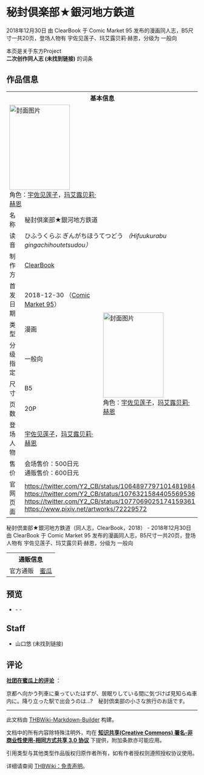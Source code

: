 # 秘封倶楽部★銀河地方鉄道

<!-- source html: G:\repos\THBWiki-Markdown-Builder\THBWikiMarkdown\Temp\main\a\ac\ns0%3A%E7%A7%98%E5%B0%81%E5%80%B6%E6%A5%BD%E9%83%A8%E2%98%85%E9%8A%80%E6%B2%B3%E5%9C%B0%E6%96%B9%E9%89%84%E9%81%93.html -->

2018年12月30日 由 ClearBook 于 Comic Market 95 发布的漫画同人志，B5尺寸一共20页，登场人物有 宇佐见莲子、玛艾露贝莉·赫恩，分级为 一般向

本页是关于东方Project  
 **二次创作同人志 (未找到链接)** 的词条

## 作品信息

<table><tbody><tr><th colspan="3">基本信息</th></tr><tr><td class="cover-artwork-mobile" colspan="2"><a href="./文件-秘封倶楽部★銀河地方鉄道封面.png.md" class="image" title="封面图片"><img alt="封面图片" src="https://upload.thwiki.cc/thumb/e/e6/%E7%A7%98%E5%B0%81%E5%80%B6%E6%A5%BD%E9%83%A8%E2%98%85%E9%8A%80%E6%B2%B3%E5%9C%B0%E6%96%B9%E9%89%84%E9%81%93%E5%B0%81%E9%9D%A2.png/159px-%E7%A7%98%E5%B0%81%E5%80%B6%E6%A5%BD%E9%83%A8%E2%98%85%E9%8A%80%E6%B2%B3%E5%9C%B0%E6%96%B9%E9%89%84%E9%81%93%E5%B0%81%E9%9D%A2.png" decoding="async" loading="lazy" width="159" height="224" srcset="https://upload.thwiki.cc/thumb/e/e6/%E7%A7%98%E5%B0%81%E5%80%B6%E6%A5%BD%E9%83%A8%E2%98%85%E9%8A%80%E6%B2%B3%E5%9C%B0%E6%96%B9%E9%89%84%E9%81%93%E5%B0%81%E9%9D%A2.png/238px-%E7%A7%98%E5%B0%81%E5%80%B6%E6%A5%BD%E9%83%A8%E2%98%85%E9%8A%80%E6%B2%B3%E5%9C%B0%E6%96%B9%E9%89%84%E9%81%93%E5%B0%81%E9%9D%A2.png 1.5x, https://upload.thwiki.cc/thumb/e/e6/%E7%A7%98%E5%B0%81%E5%80%B6%E6%A5%BD%E9%83%A8%E2%98%85%E9%8A%80%E6%B2%B3%E5%9C%B0%E6%96%B9%E9%89%84%E9%81%93%E5%B0%81%E9%9D%A2.png/317px-%E7%A7%98%E5%B0%81%E5%80%B6%E6%A5%BD%E9%83%A8%E2%98%85%E9%8A%80%E6%B2%B3%E5%9C%B0%E6%96%B9%E9%89%84%E9%81%93%E5%B0%81%E9%9D%A2.png 2x" data-file-width="600" data-file-height="847"></a><div class="cover-char">角色：<a href="./宇佐见莲子.md" title="宇佐见莲子">宇佐见莲子</a>，<a href="./玛艾露贝莉·赫恩.md" title="玛艾露贝莉·赫恩">玛艾露贝莉·赫恩</a></div></td>
</tr><tr><td class="label">名称</td><td colspan="2"> 秘封倶楽部★銀河地方鉄道 </td></tr><tr><td class="label">读音</td><td colspan="2"> ひふうくらぶ ぎんがちほうてつどう <i>（Hifuukurabu gingachihoutetsudou）</i> </td></tr><tr><td class="label">制作方</td><td><a href="./ClearBook.md" title="ClearBook">ClearBook</a></td><td class="cover-artwork" rowspan="8" style="min-width:224px;"><a href="./文件-秘封倶楽部★銀河地方鉄道封面.png.md" class="image" title="封面图片"><img alt="封面图片" src="https://upload.thwiki.cc/thumb/e/e6/%E7%A7%98%E5%B0%81%E5%80%B6%E6%A5%BD%E9%83%A8%E2%98%85%E9%8A%80%E6%B2%B3%E5%9C%B0%E6%96%B9%E9%89%84%E9%81%93%E5%B0%81%E9%9D%A2.png/159px-%E7%A7%98%E5%B0%81%E5%80%B6%E6%A5%BD%E9%83%A8%E2%98%85%E9%8A%80%E6%B2%B3%E5%9C%B0%E6%96%B9%E9%89%84%E9%81%93%E5%B0%81%E9%9D%A2.png" decoding="async" loading="lazy" width="159" height="224" srcset="https://upload.thwiki.cc/thumb/e/e6/%E7%A7%98%E5%B0%81%E5%80%B6%E6%A5%BD%E9%83%A8%E2%98%85%E9%8A%80%E6%B2%B3%E5%9C%B0%E6%96%B9%E9%89%84%E9%81%93%E5%B0%81%E9%9D%A2.png/238px-%E7%A7%98%E5%B0%81%E5%80%B6%E6%A5%BD%E9%83%A8%E2%98%85%E9%8A%80%E6%B2%B3%E5%9C%B0%E6%96%B9%E9%89%84%E9%81%93%E5%B0%81%E9%9D%A2.png 1.5x, https://upload.thwiki.cc/thumb/e/e6/%E7%A7%98%E5%B0%81%E5%80%B6%E6%A5%BD%E9%83%A8%E2%98%85%E9%8A%80%E6%B2%B3%E5%9C%B0%E6%96%B9%E9%89%84%E9%81%93%E5%B0%81%E9%9D%A2.png/317px-%E7%A7%98%E5%B0%81%E5%80%B6%E6%A5%BD%E9%83%A8%E2%98%85%E9%8A%80%E6%B2%B3%E5%9C%B0%E6%96%B9%E9%89%84%E9%81%93%E5%B0%81%E9%9D%A2.png 2x" data-file-width="600" data-file-height="847"></a><div class="cover-char">角色：<a href="./宇佐见莲子.md" title="宇佐见莲子">宇佐见莲子</a>，<a href="./玛艾露贝莉·赫恩.md" title="玛艾露贝莉·赫恩">玛艾露贝莉·赫恩</a></div></td>
</tr><tr><td class="label">首发日期</td><td>2018-12-30&#160;（<a href="/展会作品列表?e=Comic+Market%2395">Comic Market 95</a>）</td></tr><tr><td class="label">类型</td><td>漫画</td></tr><tr><td class="label">分级指定</td><td>一般向</td></tr><tr><td class="label">尺寸</td><td>B5</td></tr><tr><td class="label">页数</td><td>20P</td></tr><tr><td class="label">登场人物</td><td><a href="./宇佐见莲子.md" title="宇佐见莲子">宇佐见莲子</a>，<a href="./玛艾露贝莉·赫恩.md" title="玛艾露贝莉·赫恩">玛艾露贝莉·赫恩</a></td></tr><tr><td class="label">售价</td><td>会场售价：500日元<br>通贩售价：600日元</td></tr>
<tr><td class="label">官网页面</td><td colspan="2"><a rel="nofollow" class="external free" href="https://twitter.com/Y2_CB/status/1064897797101481984">https://twitter.com/Y2_CB/status/1064897797101481984</a><br><a rel="nofollow" class="external free" href="https://twitter.com/Y2_CB/status/1076321584405569536">https://twitter.com/Y2_CB/status/1076321584405569536</a><br><a rel="nofollow" class="external free" href="https://twitter.com/Y2_CB/status/1077069025174159361">https://twitter.com/Y2_CB/status/1077069025174159361</a><br><a rel="nofollow" class="external free" href="https://www.pixiv.net/artworks/72229572">https://www.pixiv.net/artworks/72229572</a></td></tr></tbody></table>

秘封倶楽部★銀河地方鉄道（同人志，ClearBook，2018） - 2018年12月30日 由 ClearBook 于 Comic Market 95 发布的漫画同人志，B5尺寸一共20页，登场人物有 宇佐见莲子、玛艾露贝莉·赫恩，分级为 一般向

<table><tbody><tr><th colspan="3">通贩信息</th></tr><tr><td class="label">官方通贩</td><td colspan="2"><a rel="nofollow" class="external text" href="https://www.melonbooks.co.jp/detail/detail.php?product_id=441777">蜜瓜</a></td></tr></tbody></table>



## 预览
- [](./文件-秘封倶楽部★銀河地方鉄道预览图1.jpg.md)- [](./文件-秘封倶楽部★銀河地方鉄道预览图2.jpg.md)- [](./文件-秘封倶楽部★銀河地方鉄道预览图3.jpg.md)


## Staff
- 山口悠 (未找到链接)


## 评论

  
 **[社团在蜜瓜上的评论](https://www.melonbooks.co.jp/detail/detail.php?product_id=441777)** ：  

京都へ向かう列車に乗っていたはずが、居眠りしている間に気づけば見知らぬ車内に。降り立った駅で出会うのは…?　秘封倶楽部の小さな旅行のお話です。
  


  
  

  





---

此文档由 [THBWiki-Markdown-Builder](https://github.com/Delsin-Yu/THBWiki-Markdown-Builder) 构建。

文档中的所有内容除特殊注明外，均在 [**知识共享(Creative Commons) 署名-非商业性使用-相同方式共享 3.0 协议**](https://creativecommons.org/licenses/by-sa/3.0/deed.zh-hans) 下提供，附加条款亦可能应用。

引用类型与其他类型作品版权归原作者所有，如有作者授权则遵照授权协议使用。

详细请查阅 [THBWiki：免责声明](https://thbwiki.cc/THBWiki:%E5%85%8D%E8%B4%A3%E5%A3%B0%E6%98%8E)。

